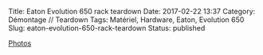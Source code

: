 Title: Eaton Evolution 650 rack teardown
Date: 2017-02-22 13:37
Category: Démontage // Teardown
Tags: Matériel, Hardware, Eaton, Evolution 650
Slug: eaton-evolution-650-rack-teardown
Status: published

[Photos](https://goo.gl/photos/ScHvf2X1prvaDioP6)
